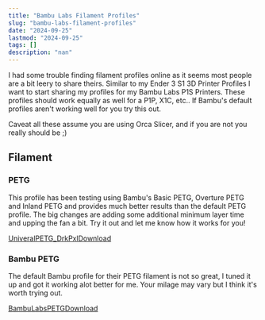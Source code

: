 ```yaml
---
title: "Bambu Labs Filament Profiles"
slug: "bambu-labs-filament-profiles"
date: "2024-09-25"
lastmod: "2024-09-25"
tags: []
description: "nan"
---
```


I had some trouble finding filament profiles online as it seems most people are a bit leery to share theirs. Similar to my Ender 3 S1 3D Printer Profiles I want to start sharing my profiles for my Bambu Labs P1S Printers. These profiles should work equally as well for a P1P, X1C, etc.. If Bambu's default profiles aren't working well for you try this out.

Caveat all these assume you are using Orca Slicer, and if you are not you really should be ;)

## Filament

### PETG

This profile has been testing using Bambu's Basic PETG, Overture PETG and Inland PETG and provides much better results than the default PETG profile. The big changes are adding some additional minimum layer time and upping the fan a bit. Try it out and let me know how it works for you!

[UniveralPETG_DrkPxlDownload](/printer-profiles/UniveralPETG_DrkPxl.zip)

### Bambu PETG

The default Bambu profile for their PETG filament is not so great, I tuned it up and got it working alot better for me. Your milage may vary but I think it's worth trying out.

[BambuLabsPETGDownload](printer-profiles/Filament-presets.zip)
